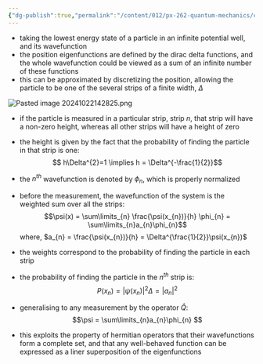 ```yaml
---
{"dg-publish":true,"permalink":"/content/012/px-262-quantum-mechanics/c-the-basic-postulates/px-262-c4-probability-distributions/"}
---
```


- taking the lowest energy state of a particle in an infinite potential well, and its wavefunction
- the position eigenfunctions are defined by the dirac delta functions, and the whole wavefunction could be viewed as a sum of an infinite number of these functions
- this can be approximated by discretizing the position, allowing the particle to be one of the several strips of a finite width, $\Delta$

![Pasted image 20241022142825.png](/img/user/pics/Pasted%20image%2020241022142825.png)

- if the particle is measured in a particular strip, strip $n$, that strip will have a non-zero height, whereas all other strips will have a height of zero
- the height is given by the fact that the probability of finding the particle in that strip is one: 
  $$ h\Delta^{2}=1 \implies h = \Delta^{-\frac{1}{2}}$$
- the $n^{th}$ wavefunction is denoted by $\phi_{n}$, which is properly normalized

- before the measurement, the wavefunction of the system is the weighted sum over all the strips: 
  $$\psi(x) = \sum\limits_{n} \frac{\psi(x_{n})}{h} \phi_{n} = \sum\limits_{n}a_{n}\phi_{n}$$
	where, $a_{n} = \frac{\psi(x_{n})}{h} = \Delta^{\frac{1}{2}}\psi(x_{n})$
- the weights correspond to the probability of finding the particle in each strip
- the probability of finding the particle in the $n^{th}$ strip is: 
  $$P(x_{n}) = |\psi(x_{n})|^{2}\Delta = |a_{n}|^{2}$$
- generalising to any measurement by the operator $\hat Q:$ 
  $$\psi = \sum\limits_{n}a_{n}\phi_{n} $$
- this exploits the property of hermitian operators that their wavefunctions form a complete set, and that any well-behaved function can be expressed as a liner superposition of the eigenfunctions